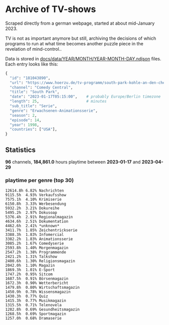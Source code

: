 # Archive of TV-shows

Scraped directly from a german webpage, started at about mid-January 2023.

TV is not as important anymore but still, archiving the decisions of which programs to run at what time
becomes another puzzle piece in the revelation of mind-control.. 

Data is stored in [docs/data/YEAR/MONTH/YEAR-MONTH-DAY.ndjson](docs/data/) files. 
Each entry looks like this:

```python
{
  "id": "181043890", 
  "url": "https://www.hoerzu.de/tv-programm/south-park-kohle-an-den-chefkoch/bid_181043890/", 
  "channel": "Comedy Central", 
  "title": "South Park", 
  "date": "2023-01-17T05:15:00",    # probably Europe/Berlin timezone 
  "length": 25,                     # minutes 
  "sub_title": "Serie", 
  "genre": "Erwachsenen-Animationsserie", 
  "season": 2, 
  "episode": 14, 
  "year": 1998, 
  "countries": ["USA"],
}
```

## Statistics

**96** channels, **184,861.0** hours playtime between **2023-01-17** and **2023-04-29**


### playtime per genre (top 30)

    12614.8h 6.82% Nachrichten
    9115.5h  4.93% Verkaufsshow
    7575.1h  4.10% Krimiserie
    6150.8h  3.33% Werbesendung
    5932.2h  3.21% Dokureihe
    5495.2h  2.97% Dokusoap
    5376.4h  2.91% Regionalmagazin
    4634.6h  2.51% Dokumentation
    4462.6h  2.41% *unknown*
    3411.7h  1.85% Zeichentrickserie
    3388.3h  1.83% Infomercial
    3382.2h  1.83% Animationsserie
    3085.2h  1.67% Comedyserie
    2593.8h  1.40% Morgenmagazin
    2547.2h  1.38% Programmende
    2421.2h  1.31% Talkshow
    2400.6h  1.30% Religionsmagazin
    2042.0h  1.10% Magazin
    1869.3h  1.01% E-Sport
    1747.2h  0.95% Sitcom
    1687.5h  0.91% Börsenmagazin
    1672.3h  0.90% Wetterbericht
    1479.8h  0.80% Wirtschaftsmagazin
    1450.9h  0.78% Wissensmagazin
    1430.3h  0.77% Quiz
    1415.3h  0.77% Musikmagazin
    1315.5h  0.71% Telenovela
    1282.8h  0.69% Gesundheitsmagazin
    1268.5h  0.69% Sportmagazin
    1257.0h  0.68% Dramaserie
